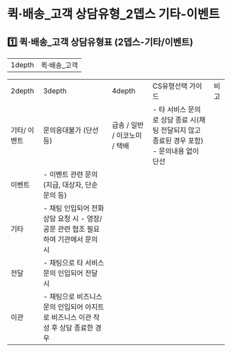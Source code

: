 # 퀵·배송_고객 상담유형_2뎁스 기타-이벤트

**1️⃣ 퀵·배송\_고객** **상담유형표 (2뎁스-기타/이벤트)**
---------------------------------------

|  |  |
| --- | --- |
| 1depth | 퀵·배송\_고객 |

|  |  |  |  |  |
| --- | --- | --- | --- | --- |
| 2depth | 3depth | 4depth | CS유형선택 가이드 | 비고 |
| 기타/ 이벤트 | 문의응대불가 (단선 등) | 급송 / 일반 / 이코노미 / 택배 | - 타 서비스 문의로 상담 종료 시(채팅 전달되지 않고 종료된 경우 포함) - 문의내용 없이 단선 |  |
| 이벤트 | - 이벤트 관련 문의(지급, 대상자, 단순 문의 등) |  |
| 기타 | - 채팅 인입되어 전화상담 요청 시 - 영장/공문 관련 협조 필요하여 기관에서 문의 시 |  |
| 전달 | - 채팅으로 타 서비스 문의 인입되어 전달 시 |  |
| 이관 | - 채팅으로 비즈니스 문의 인입되어 아지트로 비즈니스 이관 작성 후 상담 종료한 경우 |  |